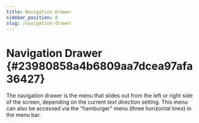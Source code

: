 ```yaml
---
title: Navigation Drawer
sidebar_position: 0
slug: /navigation-drawer
---
```


# Navigation Drawer {#23980858a4b6809aa7dcea97afa36427}

The navigation drawer is the menu that slides out from the left or right side of the screen, depending on the current _text direction_ setting. This menu can also be accessed via the “hamburger” menu (three horizontal lines) in the menu bar.

